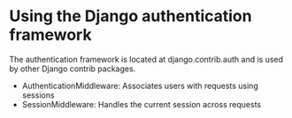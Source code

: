 # Using the Django authentication framework

The authentication framework is located at django.contrib.auth and is used by other Django contrib packages.

* AuthenticationMiddleware: Associates users with requests using sessions
* SessionMiddleware: Handles the current session across requests

